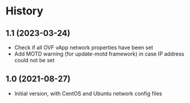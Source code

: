 History
=====================

1.1 (2023-03-24)
---------------------
* Check if all OVF vApp network properties have been set
* Add MOTD warning (for update-motd framework) in case IP address could not be set 

1.0 (2021-08-27)
---------------------
* Initial version, with CentOS and Ubuntu network config files